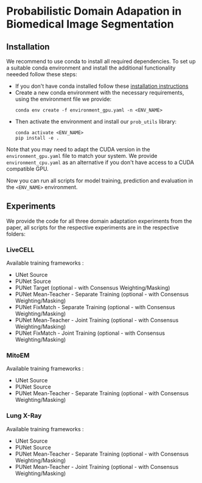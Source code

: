 # Probabilistic Domain Adapation in Biomedical Image Segmentation

## Installation

We recommend to use conda to install all required dependencies. To set up a suitable conda environment and install the additional functionality neeeded follow these steps:
- If you don't have conda installed follow these [installation instructions](https://docs.conda.io/projects/conda/en/stable/user-guide/install/download.html#anaconda-or-miniconda)
- Create a new conda environment with the necessary requirements, using the environment file we provide:
  ```
  conda env create -f environment_gpu.yaml -n <ENV_NAME>
  ```
- Then activate the environment and install our `prob_utils` library:
  ```
  conda activate <ENV_NAME>
  pip install -e .
  ```

Note that you may need to adapt the CUDA version in the `environment_gpu.yaml` file to match your system. 
We provide `environment_cpu.yaml` as an alternative if you don't have access to a CUDA compatible GPU.

Now you can run all scripts for model training, prediction and evaluation in the `<ENV_NAME>` environment.

## Experiments

We provide the code for all three domain adaptation experiments from the paper, all scripts for the respective experiments are in the respective folders:

### LiveCELL

Available training frameworks :
- UNet Source
- PUNet Source
- PUNet Target (optional - with Consensus Weighting/Masking)
- PUNet Mean-Teacher - Separate Training (optional - with Consensus Weighting/Masking)
- PUNet FixMatch - Separate Training (optional - with Consensus Weighting/Masking)
- PUNet Mean-Teacher - Joint Training (optional - with Consensus Weighting/Masking)
- PUNet FixMatch - Joint Training (optional - with Consensus Weighting/Masking)

### MitoEM

Available training frameworks :
- UNet Source
- PUNet Source
- PUNet Mean-Teacher - Separate Training (optional - with Consensus Weighting/Masking)

### Lung X-Ray

Available training frameworks :
- UNet Source
- PUNet Source
- PUNet Mean-Teacher - Separate Training (optional - with Consensus Weighting/Masking)
- PUNet Mean-Teacher - Joint Training (optional - with Consensus Weighting/Masking)
